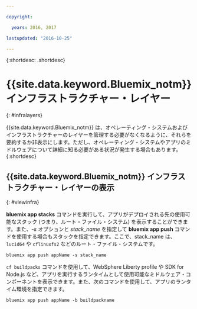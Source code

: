 ```yaml
---

copyright:

  years: 2016, 2017

lastupdated: "2016-10-25"

---
```


{:shortdesc: .shortdesc}

# {{site.data.keyword.Bluemix_notm}} インフラストラクチャー・レイヤー
{: #infralayers}


{{site.data.keyword.Bluemix_notm}} は、オペレーティング・システムおよびインフラストラクチャーのレイヤーを管理する必要がなくなるように、それらを要約するか非表示にします。ただし、オペレーティング・システムやアプリのミドルウェアについて詳細に知る必要がある状況が発生する場合もあります。
{:shortdesc}

## {{site.data.keyword.Bluemix_notm}} インフラストラクチャー・レイヤーの表示
{: #viewinfra}

**bluemix app stacks** コマンドを実行して、アプリがデプロイされる先の使用可能なスタック (つまり、ルート・ファイル・システム) を表示することができます。また、*-s* オプションと *stack_name* を指定して **bluemix app push** コマンドを使用する場合もスタックを指定できます。ここで、stack_name は、`lucid64` や `cflinuxfs2` などのルート・ファイル・システムです。

```
bluemix app push appName -s stack_name
```

`cf buildpacks` コマンドを使用して、WebSphere Liberty profile や SDK for Node.js など、アプリを実行するランタイムとして使用可能なミドルウェア・コンポーネントを表示できます。また、次のコマンドを使用して、アプリのランタイム環境を指定できます。


```
bluemix app push appName -b buildpackname
```
